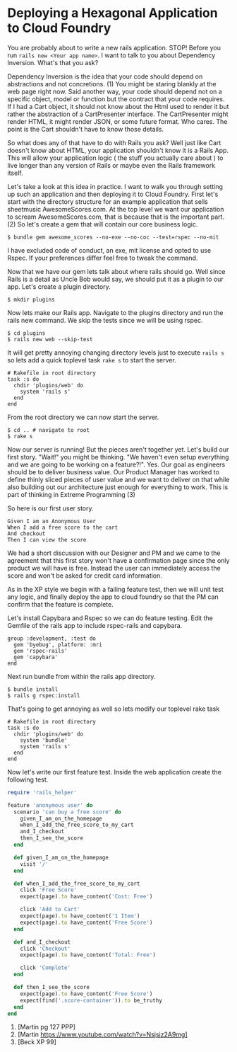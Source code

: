 # Deploying a Hexagonal Application to Cloud Foundry 

You are probably about to write a new rails application. STOP! Before you run `rails new <Your app name>`. I want 
to talk to you about Dependency Inversion. What's that you ask?

Dependency Inversion is the idea that your code should depend on abstractions and not concretions. (1)
You might be staring blankly at the web page right now. Said another way, your code should depend not on a specific
object, model or function but the contract that your code requires. If I had a Cart object, it should not know about 
the Html used to render it but rather the abstraction of a CartPresenter interface. The CartPresenter might render HTML,
 it might render JSON, or some future format. Who cares. The point is the Cart shouldn't have to know those details.
 
So what does any of that have to do with Rails you ask? Well just like Cart doesn't know about HTML, your application
shouldn't know it is a Rails App. This will allow your application logic ( the stuff you actually care about ) to live longer
than any version of Rails or maybe even the Rails framework itself. 
 
Let's take a look at this idea in practice. I want to walk you through setting up such an application and then 
deploying it to Cloud Foundry. First let's start with the directory structure for an example application that sells sheetmusic AwesomeScores.com. 
At the top level we want our application to scream AwesomeScores.com, that is because that is the important part. (2)
So let's create a gem that will contain our core business logic. 

```
$ bundle gem awesome_scores --no-exe --no-coc --test=rspec --no-mit
```

I have excluded code of conduct, an exe, mit license and opted to use Rspec. If your 
preferences differ feel free to tweak the command.

Now that we have our gem lets talk about where rails should go. Well since Rails is a detail as Uncle Bob would say, we should
put it as a plugin to our app. Let's create a plugin directory. 

```
$ mkdir plugins
```

Now lets make our Rails app. Navigate to the plugins directory and run the rails new command.
We skip the tests since we will be using rspec.
```
$ cd plugins
$ rails new web --skip-test
```

It will get pretty annoying changing directory levels just to execute `rails s` so lets add a quick toplevel task `rake s`
 to start the server. 
 
```
# Rakefile in root directory
task :s do
  chdir 'plugins/web' do
    system 'rails s'
  end
end
```

From the root directory we can now start the server.

```
$ cd .. # navigate to root
$ rake s
```

Now our server is running! But the pieces aren't together yet. Let's build our first story. "Wait!" you might be thinking.
"We haven't even setup everything and we are going to be working on a feature?!". Yes. Our goal as engineers should be 
to deliver business value. Our Product Manager has worked to define thinly sliced pieces of user value and we want to 
deliver on that while also building out our architecture just enough for everything to work. This is part of thinking in Extreme Programming (3)

So here is our first user story. 
~~~~
Given I am an Anonymous User
When I add a free score to the cart
And checkout
Then I can view the score 
~~~~

We had a short discussion with our Designer and PM and we came to the agreement that this first story won't have a confirmation
page since the only product we will have is free. Instead the user can immediately access the score and won't be asked for credit card information.

As in the XP style we begin with a failing feature test, then we will unit test any logic, and finally deploy the app to cloud foundry so that 
the PM can confirm that the feature is complete. 

Let's install Capybara and Rspec so we can do feature testing. 
Edit the Gemfile of the rails app to include rspec-rails and capybara.
```
group :development, :test do
  gem 'byebug', platform: :mri
  gem 'rspec-rails'
  gem 'capybara'
end
```

Next run bundle from within the rails app directory.
```
$ bundle install
$ rails g rspec:install
```

That's going to get annoying as well so lets modify our toplevel rake task
```
# Rakefile in root directory
task :s do
  chdir 'plugins/web' do
    system 'bundle'
    system 'rails s'
  end
end
```

Now let's write our first feature test. Inside the web application create the following test.

```ruby
require 'rails_helper'

feature 'anonymous user' do
  scenario 'can buy a free score' do
    given_I_am_on_the_homepage
    when_I_add_the_free_score_to_my_cart
    and_I_checkout
    then_I_see_the_score
  end

  def given_I_am_on_the_homepage
    visit '/'
  end

  def when_I_add_the_free_score_to_my_cart
    click 'Free Score'
    expect(page).to have_content('Cost: Free')

    click 'Add to Cart'
    expect(page).to have_content('1 Item')
    expect(page).to have_content('Free Score')
  end

  def and_I_checkout
    click 'Checkout'
    expect(page).to have_content('Total: Free')

    click 'Complete'
  end

  def then_I_see_the_score
    expect(page).to have_content('Free Score')
    expect(find('.score-container')).to be_truthy
  end
end
```

1. [Martin pg 127 PPP]
2. [Martin https://www.youtube.com/watch?v=Nsjsiz2A9mg]
3. [Beck XP 99]